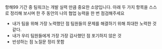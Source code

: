 항해99 기간 중 팀워크는 개발 실력 만큼 중요한 소양입니다. 아래 두 가지 항목을 스스로 정리해 보시며 한 주 동안의 나의 협업 능력을 한 번 점검해주세요

- 내가 팀을 위해 가장 노력했던 점
  팀원들의 문제를 해결하기 위해 최대한 노력한 것 같다.
- 내가 우리 팀원들에게 가장 가장 감사했던 점
  포기하지 않은 것
- 반성하는 점
  노질문
  정리 못함

